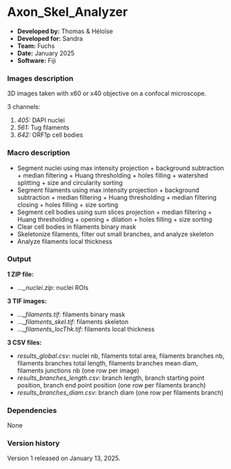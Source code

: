 # Axon_Skel_Analyzer

* **Developed by:** Thomas & Héloïse
* **Developed for:** Sandra
* **Team:** Fuchs
* **Date:** January 2025
* **Software:** Fiji

### Images description

3D images taken with x60 or x40 objective on a confocal microscope.

3 channels:
  1. *405:* DAPI nuclei
  2. *561:* Tug filaments
  3. *642:* ORF1p cell bodies

### Macro description

* Segment nuclei using max intensity projection + background subtraction + median filtering + Huang thresholding + holes filling + watershed splitting + size and circularity sorting
* Segment filaments using max intensity projection + background subtraction + median filtering + Huang thresholding + median filtering closing + holes filling + size sorting
* Segment cell bodies using sum slices projection + median filtering + Huang thresholding + opening + dilation + holes filling + size sorting
* Clear cell bodies in filaments binary mask
* Skeletonize filaments, filter out small branches, and analyze skeleton
* Analyze filaments local thickness

### Output

**1 ZIP file:**
* *..._nuclei.zip*: nuclei ROIs

**3 TIF images:**
* *..._filaments.tif*: filaments binary mask 
* *..._filaments_skel.tif*: filaments skeleton
* *..._filaments_locThk.tif*: filaments local thickness

**3 CSV files:**
* *results_global.csv*: nuclei nb, filaments total area, filaments branches nb, filaments branches total length, filaments branches mean diam, filaments junctions nb (one row per image)
* *results_branches_length.csv*: branch length, branch starting point position, branch end point position (one row per filaments branch)
* *results_branches_diam.csv*: branch diam (one row per filaments branch)

### Dependencies

None

### Version history

Version 1 released on January 13, 2025.
